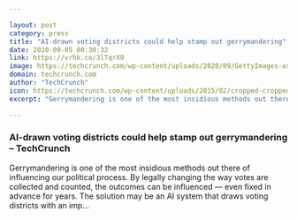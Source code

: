 ```yaml
---

layout: post
category: press
title: "AI-drawn voting districts could help stamp out gerrymandering"
date: 2020-09-05 00:30:32
link: https://vrhk.co/3lTqrX9
image: https://techcrunch.com/wp-content/uploads/2020/09/GettyImages-usa-map-inverted.jpg?w=614
domain: techcrunch.com
author: "TechCrunch"
icon: https://techcrunch.com/wp-content/uploads/2015/02/cropped-cropped-favicon-gradient.png?w=180
excerpt: "Gerrymandering is one of the most insidious methods out there of influencing our political process. By legally changing the way votes are collected and counted, the outcomes can be influenced — even fixed in advance for years. The solution may be an AI system that draws voting districts with an imp…"

---
```


### AI-drawn voting districts could help stamp out gerrymandering – TechCrunch

Gerrymandering is one of the most insidious methods out there of influencing our political process. By legally changing the way votes are collected and counted, the outcomes can be influenced — even fixed in advance for years. The solution may be an AI system that draws voting districts with an imp…